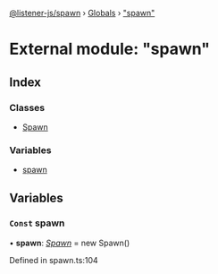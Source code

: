 [@listener-js/spawn](../README.md) › [Globals](../globals.md) › ["spawn"](_spawn_.md)

# External module: "spawn"

## Index

### Classes

* [Spawn](../classes/_spawn_.spawn.md)

### Variables

* [spawn](_spawn_.md#const-spawn)

## Variables

### `Const` spawn

• **spawn**: *[Spawn](../classes/_spawn_.spawn.md)* =  new Spawn()

Defined in spawn.ts:104
